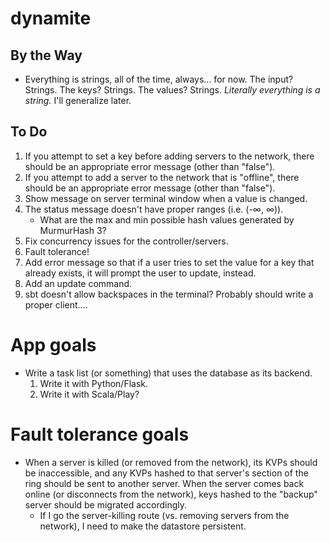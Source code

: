 dynamite
=========

## By the Way
- Everything is strings, all of the time, always... for now. The input? Strings. The keys? Strings. The values? Strings. *Literally everything is a string.* I'll generalize later.

## To Do
1. If you attempt to set a key before adding servers to the network, there should be an appropriate error message (other than "false").
2. If you attempt to add a server to the network that is "offline", there should be an appropriate error message (other than "false").
2. Show message on server terminal window when a value is changed.
3. The status message doesn't have proper ranges (i.e. (-∞, ∞)).
	- What are the max and min possible hash values generated by MurmurHash 3?
4. Fix concurrency issues for the controller/servers.
5. Fault tolerance!
6. Add error message so that if a user tries to set the value for a key that already exists, it will prompt the user to update, instead.
7. Add an update command.
8. sbt doesn't allow backspaces in the terminal? Probably should write a proper client....

# App goals
- Write a task list (or something) that uses the database as its backend.
	1. Write it with Python/Flask.
	2. Write it with Scala/Play?

# Fault tolerance goals
- When a server is killed (or removed from the network), its KVPs should be inaccessible, and any KVPs hashed to that server's section of the ring should be sent to another server. When the server comes back online (or disconnects from the network), keys hashed to the "backup" server should be migrated accordingly.
	- If I go the server-killing route (vs. removing servers from the network), I need to make the datastore persistent.